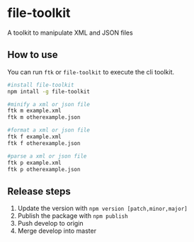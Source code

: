 # file-toolkit
A toolkit to manipulate XML and JSON files

## How to use
You can run `ftk` or `file-toolkit` to execute the cli toolkit. 
```zsh
#install file-toolkit
npm intall -g file-toolkit

#minify a xml or json file 
ftk m example.xml
ftk m otherexample.json

#format a xml or json file
ftk f example.xml
ftk f otherexample.json

#parse a xml or json file
ftk p example.xml
ftk p otherexample.json
```

## Release steps
1. Update the version with `npm version [patch,minor,major]`
2. Publish the package with `npm publish`
3. Push develop to origin
4. Merge develop into master
